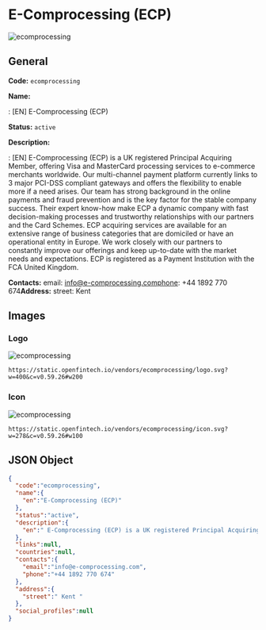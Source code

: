 
# E-Comprocessing (ECP) 
![ecomprocessing](https://static.openfintech.io/vendors/ecomprocessing/logo.svg?w=400&c=v0.59.26#w200)  

## General 
 
**Code:** `ecomprocessing` 
 
**Name:** 
 
:	[EN] E-Comprocessing (ECP) 
 
**Status:** `active` 
 
**Description:** 
 
: [EN]  E-Comprocessing (ECP) is a UK registered Principal Acquiring Member, offering Visa and MasterCard processing services to e-commerce merchants worldwide. Our multi-channel payment platform currently links to 3 major PCI-DSS compliant gateways and offers the flexibility to enable more if a need arises. Our team has strong background in the online payments and fraud prevention and is the key factor for the stable company success. Their expert know-how make ECP a dynamic company with fast decision-making processes and trustworthy relationships with our partners and the Card Schemes. ECP acquiring services are available for an extensive range of business categories that are domiciled or have an operational entity in Europe. We work closely with our partners to constantly improve our offerings and keep up-to-date with the market needs and expectations. ECP is registered as a Payment Institution with the FCA United Kingdom.  
 
**Contacts:** 
email: info@e-comprocessing.comphone: +44 1892 770 674**Address:** 
street:  Kent  

## Images 

### Logo 
 
![ecomprocessing](https://static.openfintech.io/vendors/ecomprocessing/logo.svg?w=400&c=v0.59.26#w200)  

```
https://static.openfintech.io/vendors/ecomprocessing/logo.svg?w=400&c=v0.59.26#w200
```  

### Icon 
 
![ecomprocessing](https://static.openfintech.io/vendors/ecomprocessing/icon.svg?w=278&c=v0.59.26#w100)  

```
https://static.openfintech.io/vendors/ecomprocessing/icon.svg?w=278&c=v0.59.26#w100
```  

## JSON Object 

```json
{
  "code":"ecomprocessing",
  "name":{
    "en":"E-Comprocessing (ECP)"
  },
  "status":"active",
  "description":{
    "en":" E-Comprocessing (ECP) is a UK registered Principal Acquiring Member, offering Visa and MasterCard processing services to e-commerce merchants\u00a0worldwide. Our multi-channel payment platform currently links to 3 major PCI-DSS compliant gateways and offers the flexibility to enable more if a need arises. Our team has strong background in the online payments and fraud prevention and is the key factor for the stable company success. Their expert know-how make ECP a dynamic company with fast decision-making processes and trustworthy relationships with our partners and the Card Schemes. ECP acquiring services are available for an extensive range of business categories that are domiciled or have an operational entity in Europe. We work closely with our partners to constantly improve our offerings and keep up-to-date with the market needs and expectations. ECP is registered as a Payment Institution with the FCA United Kingdom. "
  },
  "links":null,
  "countries":null,
  "contacts":{
    "email":"info@e-comprocessing.com",
    "phone":"+44 1892 770 674"
  },
  "address":{
    "street":" Kent "
  },
  "social_profiles":null
}
```  
